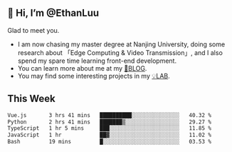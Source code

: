 ## 👋 Hi, I’m @EthanLuu

Glad to meet you.

- I am now chasing my master degree at Nanjing University, doing some research about 「Edge Computing & Video Transmission」, and I also spend my spare time learning front-end development.
- You can learn more about me at my [📝BLOG](https://blog.ethanloo.cn).
- You may find some interesting projects in my [💡LAB](https://lab.ethanloo.cn).

## This Week
<!--START_SECTION:waka-->

```txt
Vue.js       3 hrs 41 mins   ██████████░░░░░░░░░░░░░░░   40.32 %
Python       2 hrs 41 mins   ███████▒░░░░░░░░░░░░░░░░░   29.27 %
TypeScript   1 hr 5 mins     ███░░░░░░░░░░░░░░░░░░░░░░   11.85 %
JavaScript   1 hr            ██▓░░░░░░░░░░░░░░░░░░░░░░   11.02 %
Bash         19 mins         █░░░░░░░░░░░░░░░░░░░░░░░░   03.53 %
```

<!--END_SECTION:waka-->
